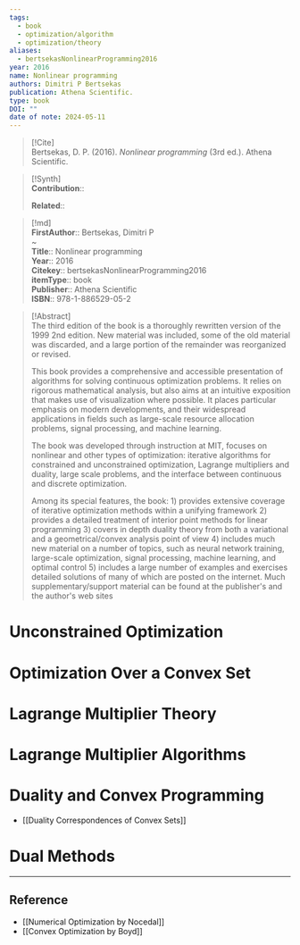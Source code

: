 ```yaml
---
tags:
  - book
  - optimization/algorithm
  - optimization/theory
aliases:
  - bertsekasNonlinearProgramming2016
year: 2016
name: Nonlinear programming
authors: Dimitri P Bertsekas
publication: Athena Scientific.
type: book
DOI: ""
date of note: 2024-05-11
---
```


> [!Cite]  
> Bertsekas, D. P. (2016). _Nonlinear programming_ (3rd ed.). Athena Scientific.

>[!Synth]  
>**Contribution**::  
>  
>**Related**::   
>  
  
>[!md]  
> **FirstAuthor**:: Bertsekas, Dimitri P  
~  
> **Title**:: Nonlinear programming  
> **Year**:: 2016  
> **Citekey**:: bertsekasNonlinearProgramming2016  
> **itemType**:: book  
> **Publisher**:: Athena Scientific  
> **ISBN**:: 978-1-886529-05-2  

> [!Abstract]  
> The third edition of the book is a thoroughly rewritten version of the 1999 2nd edition. New material was included, some of the old material was discarded, and a large portion of the remainder was reorganized or revised.
> 
> This book provides a comprehensive and accessible presentation of algorithms for solving continuous optimization problems. It relies on rigorous mathematical analysis, but also aims at an intuitive exposition that makes use of visualization where possible. It places particular emphasis on modern developments, and their widespread applications in fields such as large-scale resource allocation problems, signal processing, and machine learning.
> 
> The book was developed through instruction at MIT, focuses on nonlinear and other types of optimization: iterative algorithms for constrained and unconstrained optimization, Lagrange multipliers and duality, large scale problems, and the interface between continuous and discrete optimization.
> 
> Among its special features, the book: 1) provides extensive coverage of iterative optimization methods within a unifying framework 2) provides a detailed treatment of interior point methods for linear programming 3) covers in depth duality theory from both a variational and a geometrical/convex analysis point of view 4) includes much new material on a number of topics, such as neural network training, large-scale optimization, signal processing, machine learning, and optimal control 5) includes a large number of examples and exercises detailed solutions of many of which are posted on the internet. Much supplementary/support material can be found at the publisher's and the author's web sites  



# Unconstrained Optimization



# Optimization Over a Convex Set



# Lagrange Multiplier Theory



# Lagrange Multiplier Algorithms



# Duality and Convex Programming

- [[Duality Correspondences of Convex Sets]]


# Dual Methods







-----
## Reference
  
- [[Numerical Optimization by Nocedal]]
- [[Convex Optimization by Boyd]]